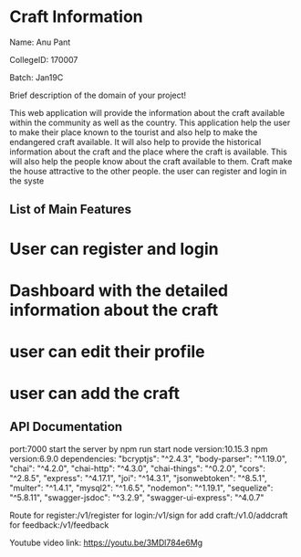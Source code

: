 # Craft Information
Name: Anu Pant

CollegeID: 170007

Batch: Jan19C

Brief description of the domain of your project!

This web application will provide the information about the craft available within the community as well as the country. This application help the user to make their place known to the tourist and also help to make the endangered craft available. It will also help to provide the historical information about the craft and the place where the craft is available. This will also help the people know about the craft available to them. Craft make the house attractive to the other people. 
 the user can register and login in the syste

## List of Main Features
<h1> User can register and login</h1>
<h1>Dashboard with the detailed information about the craft</h1>
<h1> user can edit their profile</h1>
<h1>user can add the craft</h1>

## API Documentation

port:7000
start the server by npm run start
node version:10.15.3
npm version:6.9.0
dependencies:
 "bcryptjs": "^2.4.3",
    "body-parser": "^1.19.0",
    "chai": "^4.2.0",
    "chai-http": "^4.3.0",
    "chai-things": "^0.2.0",
    "cors": "^2.8.5",
    "express": "^4.17.1",
    "joi": "^14.3.1",
    "jsonwebtoken": "^8.5.1",
    "multer": "^1.4.1",
    "mysql2": "^1.6.5",
    "nodemon": "^1.19.1",
    "sequelize": "^5.8.11",
    "swagger-jsdoc": "^3.2.9",
    "swagger-ui-express": "^4.0.7"


Route
for register:/v1/register
for login:/v1/sign
for add craft:/v1.0/addcraft
for feedback:/v1/feedback

Youtube video link:
https://youtu.be/3MDl784e6Mg